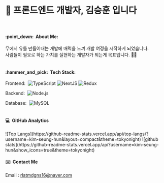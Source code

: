 <h1>👋 프론드엔드 개발자, 김승훈 입니다</h1>
<br/>

<h4>:point_down:&nbsp;&nbsp;About Me:</h4>

무에서 유를 만들어내는 개발에 매력을 느껴 개발 여정을 시작하게 되었습니다.&nbsp;\
사람들이 필요로 하는 가치를 실현하는 개발자가 되는게 목표입니다.&nbsp;:technologist:&nbsp;
<br/>
<br/>

<h4>:hammer_and_pick:&nbsp;&nbsp;Tech Stack:</h4>

Frontend:&nbsp;
  ![TypeScript](https://img.shields.io/badge/TypeScript-%23007ACC.svg?style=flat-square&logo=typescript&logoColor=white)
  ![NextJS](https://img.shields.io/badge/NextJS-black?style=flat-square&logo=next.js&logoColor=whitee)
  ![Redux](https://img.shields.io/badge/redux-%23593d88.svg?style=flat-square&logo=redux&logoColor=white)

Backend:&nbsp;
  ![Node.js](https://img.shields.io/badge/-Node.js-0A1A2F?style=flat-square&logo=node.js)
  
Database:&nbsp;
  ![MySQL](https://img.shields.io/badge/-MySQL-0A1A2F?style=flat-square&logo=mysql&logoColor=00d8fd)\
<br/>

<h4>💻&nbsp;&nbsp;GitHub Analytics</h4>
![Top Langs](https://github-readme-stats.vercel.app/api/top-langs/?username=kim-seung-hun&layout=compact&theme=tokyonight)
![github stats](https://github-readme-stats.vercel.app/api?username=kim-seung-hun&show_icons=true&theme=tokyonight)
<br/>

<h4>✉️&nbsp;&nbsp;Contact Me</h4>

Email : rlatmdgns16@naver.com
<br/>
<br/>
